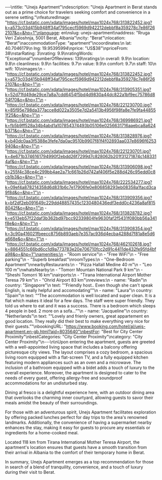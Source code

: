 ---\ntitle: "Unejs Apartment"\ndescription: "Unejs Apartment in Berat stands out as a prime choice for travelers seeking comfort and convenience in a serene setting."\nfeaturedImage: "https://cf.bstatic.com/xdata/images/hotel/max1024x768/313822452.jpg?k=a573c03d415b948ff34af795cecf5969d942212debbf8a359278c7e86f262107&o=&hp=1"\nlanguage: en\nslug: unejs-apartment\naddress: "Rruga Veri Zaloshnja, 5001 Berat, Albania"\ncity: "Berat"\nlocation: "Berat"\naccommodationType: "apartment"\ncoordinates:\n  lat: 40.7046179\n  lng: 19.95395994\nprice: "US$38"\npriceFrom: 38\nstarRating: 3\nrating: 9.9\nratingWords: "Exceptional"\nnumberOfReviews: 139\nratings:\n  overall: 9.9\n  location: 9.8\n  cleanliness: 9.9\n  facilities: 9.7\n  value: 9.9\n  comfort: 9.7\n  staff: 10\n  wifi: 10\nimages:\n  - "https://cf.bstatic.com/xdata/images/hotel/max1024x768/313822452.jpg?k=a573c03d415b948ff34af795cecf5969d942212debbf8a359278c7e86f262107&o=&hp=1"\n  - "https://cf.bstatic.com/xdata/images/hotel/max1024x768/313905351.jpg?k=52d71fd49de29ce7a8a7cdd6454f5bd4d9830a44dc822a1bf9ec75786d834f70&o=&hp=1"\n  - "https://cf.bstatic.com/xdata/images/hotel/max1024x768/221230700.jpg?k=85f95e798da377acce8d022a3505e7d2a5413b4956f98fa8e7fe9fa448551f25&o=&hp=1"\n  - "https://cf.bstatic.com/xdata/images/hotel/max1024x768/369986921.jpg?k=fb5b9ff528a34b4abd1a107854374493b05106e0256631716aaebca8a624b371&o=&hp=1"\n  - "https://cf.bstatic.com/xdata/images/hotel/max1024x768/313828976.jpg?k=b40dc0aa3f5388e3fefe7da0ac9510b9907f81f4f02893aa037e8696f6253940&o=&hp=1"\n  - "https://cf.bstatic.com/xdata/images/hotel/max1024x768/221230701.jpg?k=4e671b3746161794990f2ebdd26f7299d7c828062b201f31271874c1483314af&o=&hp=1"\n  - "https://cf.bstatic.com/xdata/images/hotel/max1024x768/313906098.jpg?k=255f4c38ce4c299bb4ae2a71c661b26d742af406f5e288d426c95edd0c8cb1b3&o=&hp=1"\n  - "https://cf.bstatic.com/xdata/images/hotel/max1024x768/222534277.jpg?k=09ef4a878214358d6d831b6c7e17906fe0e806858293eb08358a1facd3ca9f8d&o=&hp=1"\n  - "https://cf.bstatic.com/xdata/images/hotel/max1024x768/313909356.jpg?k=bf2df2eb091649c229dd48857435c1230480436edf3edd0c4236a8af8158042f&o=&hp=1"\n  - "https://cf.bstatic.com/xdata/images/hotel/max1024x768/313828782.jpg?k=e513eb57f22daf3b362bd97bcc92339804fe9630faf2f5431f080bb56a341f8e&o=&hp=1"\n  - "https://cf.bstatic.com/xdata/images/hotel/max1024x768/313908354.jpg?k=3c90a416021fbeecc8756b893aeb7e357ac936d4ecba4288d7f81a8e5d6a668e&o=&hp=1"\n  - "https://cf.bstatic.com/xdata/images/hotel/max1024x768/462102618.jpg?k=8864551c66bd6cc1d9a773783e20e706710fcc2d91c4411de432fe95fd4bfa98&o=&hp=1"\namenities:\n  - "Room service"\n  - "Free WiFi"\n  - "Free parking"\n  - "Superb breakfast"\nroomTypes:\n  - "One-Bedroom Apartment"\nnearbyRestaurants:\n  - "Pizza Hallall Medine 40 m"\n  - "Leo 100 m"\nwhatsNearby:\n  - "Tomorr Mountain National Park 9 km"\n  - "Sheshi Tomorri 16 km"\nairports:\n  - "Tirana International Airport Mother Teresa 79 km"\n  - "Ohrid Airport 83 km"\nreviews:\n  - name: "Radin"\n    country: "Singapore"\n    text: "“Friendly host.. Even though she can't speak English, is really helpful and accomodating”"\n  - name: "Laura"\n    country: "Spain"\n    text: "“The accommodation is well located and super clean. It is a flat which makes it ideal for a few days. The staff were super friendly. They told us where to eat and it was a success. There is a bedroom which sleeps 4 people in bed. 2 more on a sofa...”"\n  - name: "Jacqueline"\n    country: "Netherlands"\n    text: "“Lovely and frienly owners, great appartement en good location. They really did their best to make everything very nice for their guests.”"\nbookingURL: "https://www.booking.com/hotel/al/uejs-apartment.en-gb.html?aid=8035640"\nbestFor: "Best for City Center Proximity"\nbestCategories: "City Center Proximity"\ncategory: "City Center Proximity"\n---\n\nUpon entering the apartment, guests are greeted with a well-appointed living space that includes a balcony offering picturesque city views. The layout comprises a cozy bedroom, a spacious living room equipped with a flat-screen TV, and a fully equipped kitchen featuring modern appliances such as an oven and a microwave. The inclusion of a bathroom equipped with a bidet adds a touch of luxury to the overall experience. Moreover, the apartment is designed to cater to the needs of every guest, offering allergy-free and soundproof accommodations for an undisturbed stay.

Dining al fresco is a delightful experience here, with an outdoor dining area that overlooks the charming inner courtyard, allowing guests to savor their meals amidst the beauty of their surroundings.

For those with an adventurous spirit, Unejs Apartment facilitates exploration by offering packed lunches perfect for day trips to the area's renowned landmarks. Additionally, the convenience of having a supermarket nearby enhances the stay, making it easy for guests to procure any essentials or ingredients for a home-cooked meal.

Located 118 km from Tirana International Mother Teresa Airport, the apartment's location ensures that guests have a smooth transition from their arrival in Albania to the comfort of their temporary home in Berat.

In summary, Unejs Apartment emerges as a top recommendation for those in search of a blend of tranquility, convenience, and a touch of luxury during their visit to Berat.